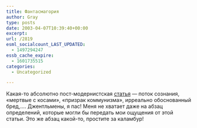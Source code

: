 ```yaml
---
title: Фантасмагория
author: Gray
type: posts
date: 2003-04-07T10:39:40+00:00
excerpt:
url: /2819
esml_socialcount_LAST_UPDATED:
  - 1497294247
essb_cache_expire:
  - 1601735515
categories:
  - Uncategorized

---
```








Какая-то абсолютно пост-модернистская <a href="http://www.iraqwar.ru/iraq-read_article.php?articleId=2022&#038;lang=ru" target="_blank">статья</a> &#8212; поток сознания, &#171;мертвые с косами&#187;, &#171;призрак коммунизма&#187;, ирреально обоснованный бред,&#8230;. Джентльмены, я пас! Меня не хватает даже на абзац определений, которые могли бы передать мои ощущения от этой статьи. Это же абзац какой-то, простите за каламбур!